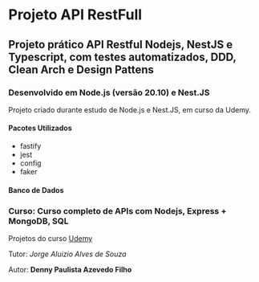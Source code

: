# Projeto API RestFull

## Projeto prático API Restful Nodejs, NestJS e Typescript, com testes automatizados, DDD, Clean Arch e Design Pattens

### Desenvolvido em Node.js (versão 20.10) e Nest.JS

Projeto criado durante estudo de Node.js e Nest.JS, em curso da Udemy.

#### Pacotes Utilizados

* fastify
* jest
* config
* faker

#### Banco de Dados

### Curso: Curso completo de APIs com Nodejs, Express + MongoDB, SQL

Projetos do curso [Udemy](https://www.udemy.com/course/nodejs-avancado-com-clean-architecture-nestjs-typescript/)

Tutor: _Jorge Aluizio Alves de Souza_

Autor: **Denny Paulista Azevedo Filho**

